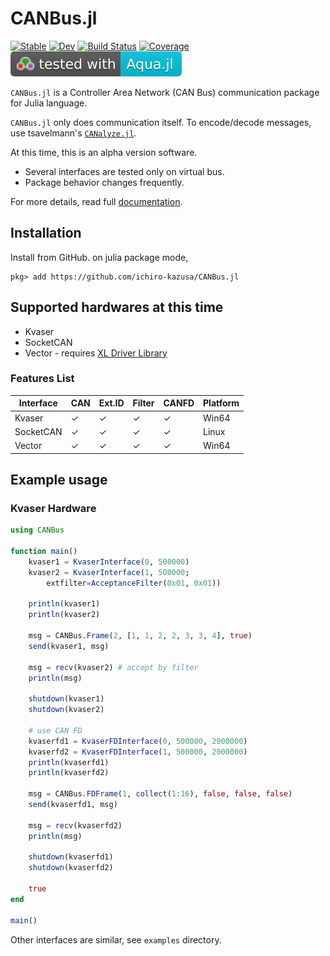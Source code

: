 # CANBus.jl

[![Stable](https://img.shields.io/badge/docs-stable-blue.svg)](https://ichiro-kazusa.github.io/CANBus.jl/stable/)
[![Dev](https://img.shields.io/badge/docs-dev-blue.svg)](https://ichiro-kazusa.github.io/CANBus.jl/dev/)
[![Build Status](https://github.com/ichiro-kazusa/CANBus.jl/actions/workflows/CI.yml/badge.svg?branch=main)](https://github.com/ichiro-kazusa/CANBus.jl/actions/workflows/CI.yml?query=branch%3Amain)
[![Coverage](https://codecov.io/gh/ichiro-kazusa/CANBus.jl/branch/main/graph/badge.svg)](https://codecov.io/gh/ichiro-kazusa/CANBus.jl)
[![Aqua QA](https://raw.githubusercontent.com/JuliaTesting/Aqua.jl/master/badge.svg)](https://github.com/JuliaTesting/Aqua.jl)


`CANBus.jl` is a Controller Area Network (CAN Bus) communication package for Julia language.

`CANBus.jl` only does communication itself.
To encode/decode messages, use tsavelmann's [`CANalyze.jl`](https://github.com/tsabelmann/CANalyze.jl/tree/main).

At this time, this is an alpha version software. 
* Several interfaces are tested only on virtual bus.
* Package behavior changes frequently.

For more details, read full [documentation](https://ichiro-kazusa.github.io/CANBus.jl/stable/).

## Installation
Install from GitHub. on julia package mode, 

```julia-repl
pkg> add https://github.com/ichiro-kazusa/CANBus.jl
```

## Supported hardwares at this time

* Kvaser
* SocketCAN
* Vector - requires [XL Driver Library](https://www.vector.com/int/en/download/xl-driver-library/)

### Features List

|Interface|CAN|Ext.ID|Filter|CANFD|Platform|
|----|----|----|----|----|----|
|Kvaser|✓|✓|✓|✓|Win64|
|SocketCAN|✓|✓|✓|✓|Linux|
|Vector|✓|✓|✓|✓|Win64|

## Example usage

### Kvaser Hardware

```jl
using CANBus

function main()
    kvaser1 = KvaserInterface(0, 500000)
    kvaser2 = KvaserInterface(1, 500000;
        extfilter=AcceptanceFilter(0x01, 0x01))

    println(kvaser1)
    println(kvaser2)

    msg = CANBus.Frame(2, [1, 1, 2, 2, 3, 3, 4], true)
    send(kvaser1, msg)

    msg = recv(kvaser2) # accept by filter
    println(msg)

    shutdown(kvaser1)
    shutdown(kvaser2)

    # use CAN FD
    kvaserfd1 = KvaserFDInterface(0, 500000, 2000000)
    kvaserfd2 = KvaserFDInterface(1, 500000, 2000000)
    println(kvaserfd1)
    println(kvaserfd2)

    msg = CANBus.FDFrame(1, collect(1:16), false, false, false)
    send(kvaserfd1, msg)

    msg = recv(kvaserfd2)
    println(msg)

    shutdown(kvaserfd1)
    shutdown(kvaserfd2)

    true
end

main()
```

Other interfaces are similar, see `examples` directory.
